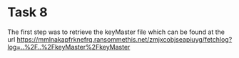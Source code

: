 # Task 8

The first step was to retrieve the keyMaster file which can be found at the url https://mmlnakapfrknefrq.ransommethis.net/zmjxcobjseapiuyg/fetchlog?log=..%2F..%2FkeyMaster%2FkeyMaster
